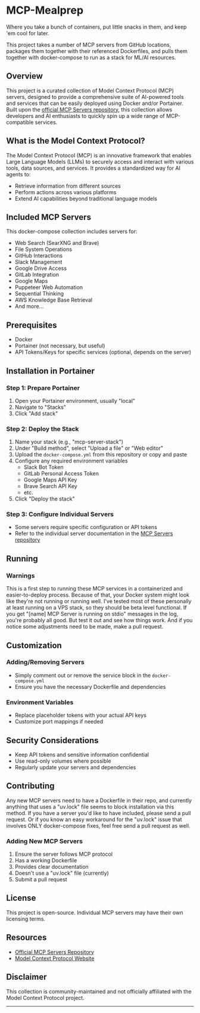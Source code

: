 # MCP-Mealprep
Where you take a bunch of containers, put little snacks in them, and keep 'em cool for later.

This project takes a number of MCP servers from GitHub locations, packages them together with their referenced Dockerfiles, and pulls them together with docker-compose to run as a stack for ML/AI resources.

## Overview

This project is a curated collection of Model Context Protocol (MCP) servers, designed to provide a comprehensive suite of AI-powered tools and services that can be easily deployed using Docker and/or Portainer. Built upon the [official MCP Servers repository](https://github.com/modelcontextprotocol/servers), this collection allows developers and AI enthusiasts to quickly spin up a wide range of MCP-compatible services.

## What is the Model Context Protocol?

The Model Context Protocol (MCP) is an innovative framework that enables Large Language Models (LLMs) to securely access and interact with various tools, data sources, and services. It provides a standardized way for AI agents to:

- Retrieve information from different sources
- Perform actions across various platforms
- Extend AI capabilities beyond traditional language models

## Included MCP Servers

This docker-compose collection includes servers for:

- Web Search (SearXNG and Brave)
- File System Operations
- GitHub Interactions
- Slack Management
- Google Drive Access
- GitLab Integration
- Google Maps
- Puppeteer Web Automation
- Sequential Thinking
- AWS Knowledge Base Retrieval
- And more...

## Prerequisites

- Docker
- Portainer (not necessary, but useful)
- API Tokens/Keys for specific services (optional, depends on the server)

## Installation in Portainer

### Step 1: Prepare Portainer
1. Open your Portainer environment, usually "local"
2. Navigate to "Stacks"
3. Click "Add stack"

### Step 2: Deploy the Stack
1. Name your stack (e.g., "mcp-server-stack")
2. Under "Build method", select "Upload a file" or "Web editor"
3. Upload the `docker-compose.yml` from this repository or copy and paste
4. Configure any required environment variables
   - Slack Bot Token
   - GitLab Personal Access Token
   - Google Maps API Key
   - Brave Search API Key
   - etc.
5. Click "Deploy the stack"

### Step 3: Configure Individual Servers
- Some servers require specific configuration or API tokens
- Refer to the individual server documentation in the [MCP Servers repository](https://github.com/modelcontextprotocol/servers)

## Running

### Warnings
This is a first step to running these MCP services in a containerized and easier-to-deploy process. Because of that, your Docker system might look like they're not running or running well. I've tested most of these personally at least running on a VPS stack, so they should be beta level functional. If you get "[name] MCP Server is running on stdio" messages in the log, you're probably all good. But test it out and see how things work. And if you notice some adjustments need to be made, make a pull request.

## Customization

### Adding/Removing Servers
- Simply comment out or remove the service block in the `docker-compose.yml`
- Ensure you have the necessary Dockerfile and dependencies

### Environment Variables
- Replace placeholder tokens with your actual API keys
- Customize port mappings if needed

## Security Considerations
- Keep API tokens and sensitive information confidential
- Use read-only volumes where possible
- Regularly update your servers and dependencies

## Contributing
Any new MCP servers need to have a Dockerfile in their repo, and currently anything that uses a "uv.lock" file seems to block installation via this method. If you have a server you'd like to have included, please send a pull request. Or if you know an easy workaround for the "uv.lock" issue that involves ONLY docker-compose fixes, feel free send a pull request as well.

### Adding New MCP Servers
1. Ensure the server follows MCP protocol
2. Has a working Dockerfile
3. Provides clear documentation
4. Doesn't use a "uv.lock" file (currently)
5. Submit a pull request

## License

This project is open-source. Individual MCP servers may have their own licensing terms.

## Resources
- [Official MCP Servers Repository](https://github.com/modelcontextprotocol/servers)
- [Model Context Protocol Website](https://modelcontextprotocol.io)

## Disclaimer
This collection is community-maintained and not officially affiliated with the Model Context Protocol project.

---
